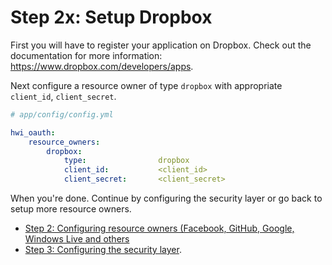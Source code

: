 Step 2x: Setup Dropbox
======================
First you will have to register your application on Dropbox. Check out the
documentation for more information: https://www.dropbox.com/developers/apps.

Next configure a resource owner of type `dropbox` with appropriate
`client_id`, `client_secret`.

```yaml
# app/config/config.yml

hwi_oauth:
    resource_owners:
        dropbox:
            type:                dropbox
            client_id:           <client_id>
            client_secret:       <client_secret>
```

When you're done. Continue by configuring the security layer or go back to
setup more resource owners.

- [Step 2: Configuring resource owners (Facebook, GitHub, Google, Windows Live and others](2-configuring_resource_owners.md)
- [Step 3: Configuring the security layer](3-configuring_the_security_layer.md).
